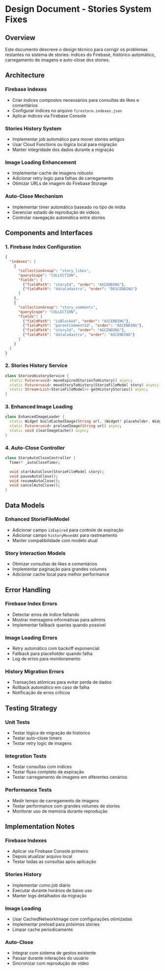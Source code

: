 # Design Document - Stories System Fixes

## Overview

Este documento descreve o design técnico para corrigir os problemas restantes no sistema de stories: índices do Firebase, histórico automático, carregamento de imagens e auto-close dos stories.

## Architecture

### Firebase Indexes
- Criar índices compostos necessários para consultas de likes e comentários
- Configurar índices no arquivo `firestore.indexes.json`
- Aplicar índices via Firebase Console

### Stories History System
- Implementar job automático para mover stories antigos
- Usar Cloud Functions ou lógica local para migração
- Manter integridade dos dados durante a migração

### Image Loading Enhancement
- Implementar cache de imagens robusto
- Adicionar retry logic para falhas de carregamento
- Otimizar URLs de imagem do Firebase Storage

### Auto-Close Mechanism
- Implementar timer automático baseado no tipo de mídia
- Gerenciar estado de reprodução de vídeos
- Controlar navegação automática entre stories

## Components and Interfaces

### 1. Firebase Index Configuration

```json
{
  "indexes": [
    {
      "collectionGroup": "story_likes",
      "queryScope": "COLLECTION",
      "fields": [
        {"fieldPath": "storyId", "order": "ASCENDING"},
        {"fieldPath": "dataCadastro", "order": "DESCENDING"}
      ]
    },
    {
      "collectionGroup": "story_comments", 
      "queryScope": "COLLECTION",
      "fields": [
        {"fieldPath": "isBlocked", "order": "ASCENDING"},
        {"fieldPath": "parentCommentId", "order": "ASCENDING"},
        {"fieldPath": "storyId", "order": "ASCENDING"},
        {"fieldPath": "dataCadastro", "order": "ASCENDING"}
      ]
    }
  ]
}
```

### 2. Stories History Service

```dart
class StoriesHistoryService {
  static Future<void> moveExpiredStoriesToHistory() async;
  static Future<void> moveStoryToHistory(StorieFileModel story) async;
  static Stream<List<StorieFileModel>> getHistoryStories() async;
}
```

### 3. Enhanced Image Loading

```dart
class EnhancedImageLoader {
  static Widget buildCachedImage(String url, {Widget? placeholder, Widget? errorWidget});
  static Future<void> preloadImage(String url) async;
  static void clearImageCache() async;
}
```

### 4. Auto-Close Controller

```dart
class StoryAutoCloseController {
  Timer? _autoCloseTimer;
  
  void startAutoClose(StorieFileModel story);
  void pauseAutoClose();
  void resumeAutoClose();
  void cancelAutoClose();
}
```

## Data Models

### Enhanced StorieFileModel
- Adicionar campo `isExpired` para controle de expiração
- Adicionar campo `historyMovedAt` para rastreamento
- Manter compatibilidade com modelo atual

### Story Interaction Models
- Otimizar consultas de likes e comentários
- Implementar paginação para grandes volumes
- Adicionar cache local para melhor performance

## Error Handling

### Firebase Index Errors
- Detectar erros de índice faltando
- Mostrar mensagens informativas para admins
- Implementar fallback queries quando possível

### Image Loading Errors
- Retry automático com backoff exponencial
- Fallback para placeholder quando falha
- Log de erros para monitoramento

### History Migration Errors
- Transações atômicas para evitar perda de dados
- Rollback automático em caso de falha
- Notificação de erros críticos

## Testing Strategy

### Unit Tests
- Testar lógica de migração de histórico
- Testar auto-close timers
- Testar retry logic de imagens

### Integration Tests
- Testar consultas com índices
- Testar fluxo completo de expiração
- Testar carregamento de imagens em diferentes cenários

### Performance Tests
- Medir tempo de carregamento de imagens
- Testar performance com grandes volumes de stories
- Monitorar uso de memória durante reprodução

## Implementation Notes

### Firebase Indexes
- Aplicar via Firebase Console primeiro
- Depois atualizar arquivo local
- Testar todas as consultas após aplicação

### Stories History
- Implementar como job diário
- Executar durante horários de baixo uso
- Manter logs detalhados da migração

### Image Loading
- Usar CachedNetworkImage com configurações otimizadas
- Implementar preload para próximos stories
- Limpar cache periodicamente

### Auto-Close
- Integrar com sistema de gestos existente
- Pausar durante interações do usuário
- Sincronizar com reprodução de vídeo